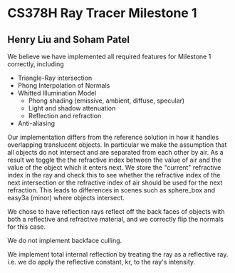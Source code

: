 # CS378H Ray Tracer Milestone 1
## Henry Liu and Soham Patel

We believe we have implemented all required features for Milestone 1 correctly, including
- Triangle-Ray intersection
- Phong Interpolation of Normals
- Whitted Illumination Model
    - Phong shading (emissive, ambient, diffuse, specular)
    - Light and shadow attenuation
    - Reflection and refraction
- Anti-aliasing

Our implementation differs from the reference solution in how it handles overlapping translucent objects. In particular we make the assumption that all objects do not intersect and are separated from each other by air. As a result we toggle the the refractive index between the value of air and the value of the object which it enters next. We store the "current" refractive index in the ray and check this to see whether the refractive index of the next intersection or the refractive index of air should be used for the next refraction. This leads to differences in scenes such as sphere_box and easy3a (minor) where objects intersect.

We chose to have reflection rays reflect off the back faces of objects with both a reflective and refractive material, and we correctly flip the normals for this case. 

We do not implement backface culling.

We implement total internal reflection by treating the ray as a reflective ray. i.e. we do apply the reflective constant, kr, to the ray's intensity.
